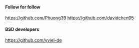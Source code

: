#### Follow for follow

https://github.com/Phuong39
https://github.com/davidchen95

#### BSD developers

https://github.com/yviel-de

